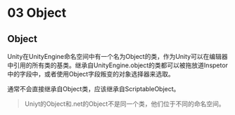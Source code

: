 # 03 Object

## Object

Unity在UnityEngine命名空间中有一个名为Object的类，作为Unity可以在编辑器中引用的所有类的基类。继承自UnityEngine.object的类都可以被拖放道Inspetor中的字段中，或者使用Object字段叛变的对象选择器来选取。

通常不会直接继承自Object类，应该继承自ScriptableObject。

> Uniyt的Object和.net的Object不是同一个类，他们位于不同的命名空间。
>

















